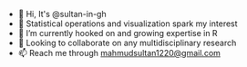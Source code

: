 - 👋 Hi, It's @sultan-in-gh
- 👀 Statistical operations and visualization spark my interest
- 🌱 I’m currently hooked on and growing expertise in R
- 💞️ Looking to collaborate on any multidisciplinary research
- 📫 Reach me through mahmudsultan1220@gmail.com

<!---
sultan-in-gh/sultan-in-gh is a ✨ special ✨ repository because its `README.md` (this file) appears on your GitHub profile.
You can click the Preview link to take a look at your changes.
--->
